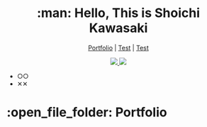 <h1 align="center">:man: Hello, This is Shoichi Kawasaki</h1>

<p align="center">
  <a href="#Portfolio">Portfolio</a> |
  <a href="#test">Test</a> |
  <a href="#test">Test</a>
</p>

<p align="center">
  <a href="mailto:r02.gm.2100219@da.iwasaki.ac.jp">
    <img src="https://img.shields.io/badge/-r02.gm.2100219@da.iwasaki.ac.jp-c14438?style=flat&logo=Gmail&logoColor=white&link=mailto:r02.gm.2100219@da.iwasaki.ac.jp"></img>
  </a>
  <a href="https://www.github.com/shopipi/">
    <img src="https://img.shields.io/badge/-shopipi-grey?style=flat&logo=github&logoColor=white&link=https://github.com/shopipi/"></img>
  </a>
</p>
  
- ○○
- ✕✕

<h1 id="Portfolio">:open_file_folder: Portfolio</h1>

<!-- ## Some of my Github Stats -->

<!-- [![Github stats](https://github-readme-stats.vercel.app/api?username=shopipi&show_icons=true&include_all_commits=true)](https://github.com/shopipi/github-readme-stats) -->
<!-- [![Top Langs](https://github-readme-stats.vercel.app/api/top-langs/?username=shopipi&layout=compact)](https://github.com/shopipi/github-readme-stats) -->
